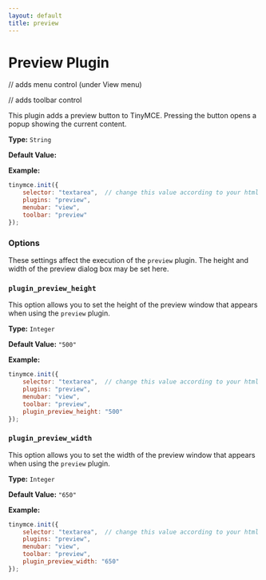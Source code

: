 ```yaml
---
layout: default
title: preview
---
```


# Preview Plugin

// adds menu control (under View menu)

// adds toolbar control

This plugin adds a preview button to TinyMCE. Pressing the button opens a popup showing the current content.

**Type:** `String`

**Default Value:**

**Example:**

```js
tinymce.init({
    selector: "textarea",  // change this value according to your html
    plugins: "preview",
    menubar: "view",
    toolbar: "preview"
});
```

### Options

These settings affect the execution of the `preview` plugin. The height and width of the preview dialog box may be set here.

### `plugin_preview_height`

This option allows you to set the height of the preview window that appears when using the `preview` plugin.

**Type:** `Integer`

**Default Value:** `"500"`

**Example:**

```js
tinymce.init({
    selector: "textarea",  // change this value according to your html
    plugins: "preview",
    menubar: "view",
    toolbar: "preview",
    plugin_preview_height: "500"
});
```

### `plugin_preview_width`

This option allows you to set the width of the preview window that appears when using the `preview` plugin.

**Type:** `Integer`

**Default Value:** `"650"`

**Example:**

```js
tinymce.init({
    selector: "textarea",  // change this value according to your html
    plugins: "preview",
    menubar: "view",
    toolbar: "preview",
    plugin_preview_width: "650"
});
```

